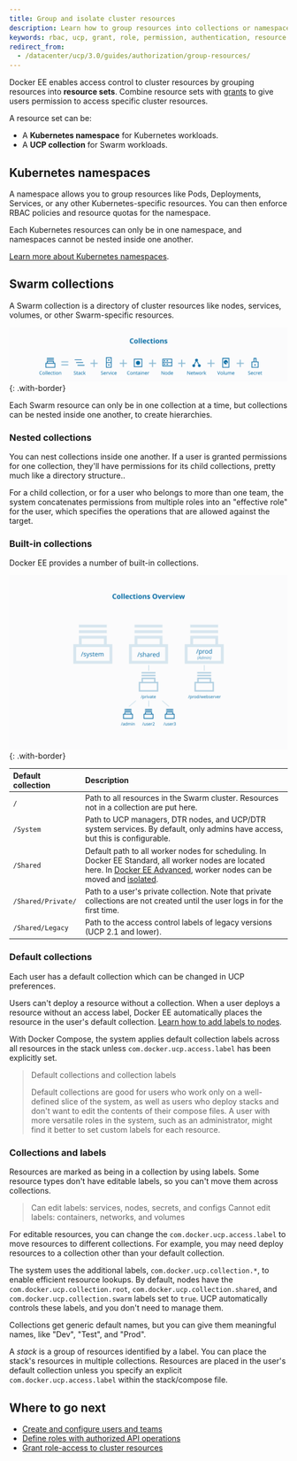 ```yaml
---
title: Group and isolate cluster resources
description: Learn how to group resources into collections or namespaces to control user access.
keywords: rbac, ucp, grant, role, permission, authentication, resource set, collection, namespace, Kubernetes
redirect_from:
  - /datacenter/ucp/3.0/guides/authorization/group-resources/
---
```


Docker EE enables access control to cluster resources by grouping resources
into **resource sets**. Combine resource sets with [grants](grant-permissions)
to give users permission to access specific cluster resources.

A resource set can be:

* A **Kubernetes namespace** for Kubernetes workloads.
* A **UCP collection** for Swarm workloads.

## Kubernetes namespaces

A namespace allows you to group resources like Pods, Deployments, Services, or
any other Kubernetes-specific resources. You can then enforce RBAC policies
and resource quotas for the namespace.

Each Kubernetes resources can only be in one namespace, and namespaces cannot
be nested inside one another.

[Learn more about Kubernetes namespaces](https://v1-8.docs.kubernetes.io/docs/concepts/overview/working-with-objects/namespaces/).

## Swarm collections

A Swarm collection is a directory of cluster resources like nodes, services,
volumes, or other Swarm-specific resources.

![](../images/collections-and-resources.svg){: .with-border}

Each Swarm resource can only be in one collection at a time, but collections
can be nested inside one another, to create hierarchies.

### Nested collections

You can nest collections inside one another. If a user is granted permissions
for one collection, they'll have permissions for its child collections,
pretty much like a directory structure..

For a child collection, or for a user who belongs to more than one team, the
system concatenates permissions from multiple roles into an "effective role" for
the user, which specifies the operations that are allowed against the target.

### Built-in collections

Docker EE provides a number of built-in collections.

![](../images/collections-diagram.svg){: .with-border}

| Default collection | Description                                                                                                                                                                                                                                |
|:-------------------|:-------------------------------------------------------------------------------------------------------------------------------------------------------------------------------------------------------------------------------------------|
| `/`                | Path to all resources in the Swarm cluster. Resources not in a collection are put here.                                                                                                                                                    |
| `/System`          | Path to UCP managers, DTR nodes, and UCP/DTR system services. By default, only admins have access, but this is configurable.                                                                                                               |
| `/Shared`          | Default path to all worker nodes for scheduling. In Docker EE Standard, all worker nodes are located here. In [Docker EE Advanced](https://www.docker.com/enterprise-edition), worker nodes can be moved and [isolated](isolate-nodes.md). |
| `/Shared/Private/` | Path to a user's private collection. Note that private collections are not created until the user logs in for the first time. |
| `/Shared/Legacy`   | Path to the access control labels of legacy versions (UCP 2.1 and lower). |


### Default collections

Each user has a default collection which can be changed in UCP preferences.

Users can't deploy a resource without a collection. When a user deploys a
resource without an access label, Docker EE automatically places the resource in
the user's default collection. [Learn how to add labels to nodes](../admin/configure/add-labels-to-cluster-nodes.md).

With Docker Compose, the system applies default collection labels across all
resources in the stack unless `com.docker.ucp.access.label` has been explicitly
set.

> Default collections and collection labels
>
> Default collections are good for users who work only on a well-defined slice of
> the system, as well as users who deploy stacks and don't want to edit the
> contents of their compose files. A user with more versatile roles in the
> system, such as an administrator, might find it better to set custom labels for
> each resource.

### Collections and labels

Resources are marked as being in a collection by using labels. Some resource
types don't have editable labels, so you can't move them across collections.

> Can edit labels: services, nodes, secrets, and configs
> Cannot edit labels: containers, networks, and volumes

For editable resources, you can change the `com.docker.ucp.access.label` to move
resources to different collections. For example, you may need deploy resources
to a collection other than your default collection.

The system uses the additional labels, `com.docker.ucp.collection.*`, to enable
efficient resource lookups. By default, nodes have the
`com.docker.ucp.collection.root`, `com.docker.ucp.collection.shared`, and
`com.docker.ucp.collection.swarm` labels set to `true`. UCP
automatically controls these labels, and you don't need to manage them.

Collections get generic default names, but you can give them meaningful names,
like "Dev", "Test", and "Prod".

A *stack* is a group of resources identified by a label. You can place the
stack's resources in multiple collections. Resources are placed in the user's
default collection unless you specify an explicit `com.docker.ucp.access.label`
within the stack/compose file.


## Where to go next

- [Create and configure users and teams](create-users-and-teams-manually.md)
- [Define roles with authorized API operations](define-roles.md)
- [Grant role-access to cluster resources](grant-permissions.md)
